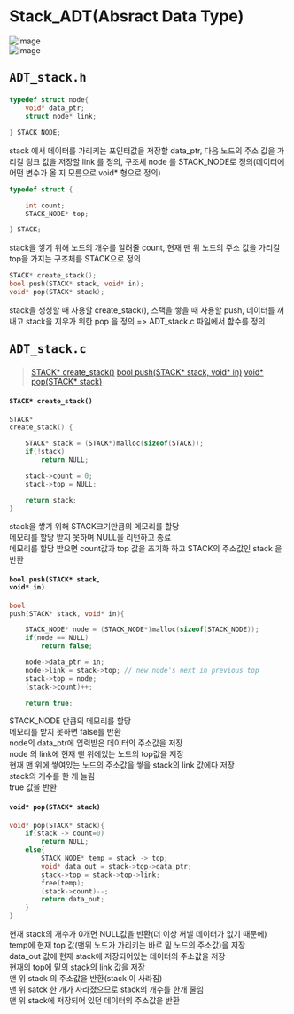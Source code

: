 # Stack_ADT(Absract Data Type)  

![image](https://user-images.githubusercontent.com/43701183/48619684-a2518e00-e9e0-11e8-9bfd-0d7cd056020e.png)  
![image](https://user-images.githubusercontent.com/43701183/48620019-d8434200-e9e1-11e8-9b89-d1387fa7dcce.png)  



## <pre>ADT_stack.h</pre>  
```c
typedef struct node{
	void* data_ptr;
	struct node* link;

} STACK_NODE;
```  
stack 에서 데이터를 가리키는 포인터값을 저장할 data_ptr, 다음 노드의 주소 값을 가리킬 링크 값을 저장할 link 를 정의, 구조체 node 를 STACK_NODE로 정의(데이터에 어떤 변수가 올 지 모름으로 void* 형으로 정의)  
```c
typedef struct {

	int count;
	STACK_NODE* top;

} STACK;
```  
stack을 쌓기 위해 노드의 개수를 알려줄 count, 현재 맨 위 노드의 주소 값을 가리킬 top을 가지는 구조체를 STACK으로 정의  
```c
STACK* create_stack();
bool push(STACK* stack, void* in);
void* pop(STACK* stack);
```  
stack을 생성할 때 사용할 create_stack(), 스택을 쌓을 때 사용할 push, 데이터를 꺼내고 stack을 지우가 위한 pop 을 정의 => ADT_stack.c 파일에서 함수를 정의  

## <pre>ADT_stack.c</pre>  
> [STACK* create_stack()](https://github.com/rlasanggus/Data-structure/tree/master/stack#stack-create_stack)
> [bool push(STACK* stack, void* in)](https://github.com/rlasanggus/Data-structure/tree/master/stack#bool-pushstack-stack-void-in)
> [void* pop(STACK* stack)](https://github.com/rlasanggus/Data-structure/tree/master/stack#void-popstack-stack)

#### <code>STACK* create_stack()</code>  
```c
STACK*
create_stack() {

	STACK* stack = (STACK*)malloc(sizeof(STACK));
	if(!stack)
		return NULL;

	stack->count = 0;
	stack->top = NULL;

	return stack;
}
```  
stack을 쌓기 위해 STACK크기만큼의 메모리를 할당  
메모리를 할당 받지 못하며 NULL을 리턴하고 종료  
메모리를 할당 받으면 count값과 top 값을 초기화 하고 STACK의 주소값인 stack 을 반환  
#### <code>bool push(STACK* stack, void* in)</code>  
```c
bool
push(STACK* stack, void* in){

	STACK_NODE* node = (STACK_NODE*)malloc(sizeof(STACK_NODE));
	if(node == NULL)
		return false;

	node->data_ptr = in;
	node->link = stack->top; // new node's next in previous top
	stack->top = node;
	(stack->count)++;

	return true;
  ```  
STACK_NODE 만큼의 메모리를 할당  
메모리를 받지 못하면 false를 반환  
node의 data_ptr에 입력받은 데이터의 주소값을 저장  
node 의 link에 현재 맨 위에있는 노드의 top값을 저장  
현재 맨 위에 쌓여있는 노드의 주소값을 쌓을 stack의 link 값에다 저장  
stack의 개수를 한 개 늘림  
true 값을 반환  
#### <code>void* pop(STACK* stack)</code>  
```c
void* pop(STACK* stack){
	if(stack -> count=0)
		return NULL;
	else{
		STACK_NODE* temp = stack -> top;
		void* data_out = stack->top->data_ptr;
		stack->top = stack->top->link;
		free(temp);
		(stack->count)--;
		return data_out;
	}
}
```  
현재 stack의 개수가 0개면 NULL값을 반환(더 이상 꺼낼 데이터가 없기 때문에)  
temp에 현재 top 값(맨위 노드가 가리키는 바로 밑 노드의 주소값)을 저장  
data_out 값에 현재 stack에 저장되어있는 데이터의 주소값을 저장  
현재의 top에 밑의 stack의 link 값을 저장  
맨 위 stack 의 주소값을 반환(stack 이 사라짐)  
맨 위 satck 한 개가 사라졌으므로 stack의 개수를 한개 줄임  
맨 위 stack에 저장되어 있던 데이터의 주소값을 반환  



